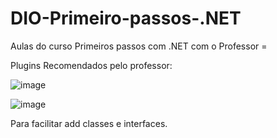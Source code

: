 <h1>DIO-Primeiro-passos-.NET</h1>
Aulas do curso Primeiros passos com .NET com o Professor = 


Plugins Recomendados pelo professor: 

![image](https://user-images.githubusercontent.com/57269883/165848797-adc375a6-e4df-4edb-a0ca-fdddc046a2ba.png)



![image](https://user-images.githubusercontent.com/57269883/165848907-6c65624c-1a16-41f0-88c4-13fb05a2b45b.png)

Para facilitar add classes e interfaces. 

